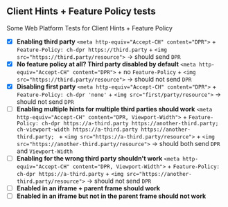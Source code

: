 ## Client Hints + Feature Policy tests

Some Web Platform Tests for Client Hints + Feature Policy

- [x] **Enabling third party** `<meta http-equiv="Accept-CH" content="DPR">` + `Feature-Policy: ch-dpr https://third.party` + `<img src="https://third.party/resource">` → should send `DPR`
- [x] **No feature policy at all? Third party disabled by default** `<meta http-equiv="Accept-CH" content="DPR">` + no `Feature-Policy` + `<img src="https://third.party/resource">` → should not send `DPR`
- [x] **Disabling first party** `<meta http-equiv="Accept-CH" content="DPR">` + `Feature-Policy: ch-dpr 'none'` + `<img src="first/party/resource">` → should not send `DPR`
- [ ] **Enabling multiple hints for multiple third parties should work** `<meta http-equiv="Accept-CH" content="DPR, Viewport-Width">` + `Feature-Policy: ch-dpr https://a-third.party https://another-third.party; ch-viewport-width https://a-third.party https://another-third.party; ` + `<img src="https://a-third.party/resource">` + `<img src="https://another-third.party/resource">` → should both send `DPR` and `Viewport-Width`
- [ ] **Enabling for the wrong third party shouldn't work** `<meta http-equiv="Accept-CH" content="DPR, Viewport-Width">` + `Feature-Policy: ch-dpr https://a-third.party` + `<img src="https://another-third.party/resource">` → should not send `DPR`
- [ ] **Enabled in an iframe + parent frame should work**
- [ ] **Enabled in an iframe but not in the parent frame should not work**
